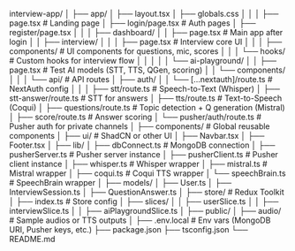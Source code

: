 interview-app/
│
├── app/
│   ├── layout.tsx
│   ├── globals.css
│   │
│   ├── page.tsx                  # Landing page
│   ├── login/page.tsx             # Auth pages
│   ├── register/page.tsx
│   │
│   ├── dashboard/
│   │   ├── page.tsx               # Main app after login
│   │   ├── interview/
│   │   │   ├── page.tsx           # Interview core UI
│   │   │   ├── components/        # UI components for questions, mic, scores
│   │   │   └── hooks/              # Custom hooks for interview flow
│   │   │
│   │   └── ai-playground/
│   │       ├── page.tsx           # Test AI models (STT, TTS, QGen, scoring)
│   │       └── components/
│   │
│   └── api/                       # API routes
│       ├── auth/
│       │   └── [...nextauth]/route.ts # NextAuth config
│       │
│       ├── stt/route.ts           # Speech-to-Text (Whisper)
│       ├── stt-answer/route.ts    # STT for answers
│       ├── tts/route.ts           # Text-to-Speech (Coqui)
│       ├── questions/route.ts     # Topic detection + Q generation (Mistral)
│       ├── score/route.ts         # Answer scoring
│       └── pusher/auth/route.ts   # Pusher auth for private channels
│
├── components/                    # Global reusable components
│   ├── ui/                         # ShadCN or other UI
│   ├── Navbar.tsx
│   ├── Footer.tsx
│
├── lib/
│   ├── dbConnect.ts                # MongoDB connection
│   ├── pusherServer.ts             # Pusher server instance
│   ├── pusherClient.ts             # Pusher client instance
│   ├── whisper.ts                  # Whisper wrapper
│   ├── mistral.ts                  # Mistral wrapper
│   ├── coqui.ts                    # Coqui TTS wrapper
│   └── speechBrain.ts              # SpeechBrain wrapper
│
├── models/
│   ├── User.ts
│   ├── InterviewSession.ts
│   ├── QuestionAnswer.ts
│
├── store/                          # Redux Toolkit
│   ├── index.ts                    # Store config
│   ├── slices/
│   │   ├── userSlice.ts
│   │   ├── interviewSlice.ts
│   │   ├── aiPlaygroundSlice.ts
│
├── public/
│   ├── audio/                      # Sample audios or TTS outputs
│
├── .env.local                      # Env vars (MongoDB URI, Pusher keys, etc.)
├── package.json
├── tsconfig.json
└── README.md
